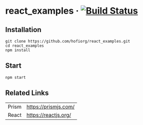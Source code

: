 # react_examples &middot; [![Build Status](https://travis-ci.org/hofiorg/react_examples.svg?branch=master)](https://travis-ci.org/hofiorg/react_examples)

## Installation

```
git clone https://github.com/hofiorg/react_examples.git
cd react_examples
npm install
```

## Start

```
npm start
```

## Related Links

|       |                        |
| ----- | ---------------------- |
| Prism | <https://prismjs.com/> |
| React | <https://reactjs.org/> |
